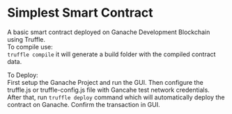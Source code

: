 # Simplest Smart Contract
A basic smart contract deployed on Ganache Development Blockchain using Truffle.<br>
To compile use:<br>
`truffle compile` it will generate a build folder with the compiled contract data.

To Deploy:<br>
First setup the Ganache Project and run the GUI. Then configure the truffle.js or truffle-config.js file with Gancahe test network credentials.<br> After that, run `truffle deploy` command which will automatically deploy the contract on Ganache. Confirm the transaction in GUI.
